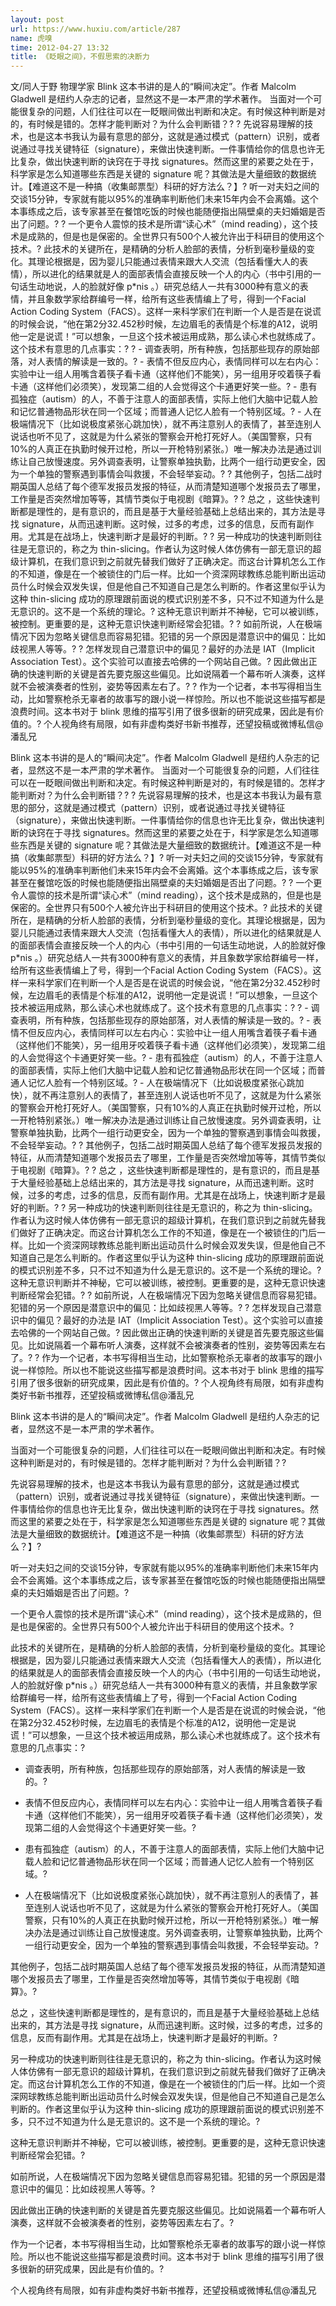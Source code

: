```yaml
---
layout: post
url: https://www.huxiu.com/article/287
name: 虎嗅
time: 2012-04-27 13:32
title: 《眨眼之间》，不假思索的决断力
---
```

文/同人于野 物理学家 Blink 这本书讲的是人的“瞬间决定”。作者 Malcolm Gladwell 是纽约人杂志的记者，显然这不是一本严肃的学术著作。 当面对一个可能很复杂的问题，人们往往可以在一眨眼间做出判断和决定。有时候这种判断是对的，有时候是错的。怎样才能判断对？为什么会判断错？? ? 先说容易理解的技术，也是这本书我认为最有意思的部分，这就是通过模式（pattern）识别，或者说通过寻找关键特征（signature），来做出快速判断。一件事情给你的信息也许无比复杂，做出快速判断的诀窍在于寻找 signatures。然而这里的紧要之处在于，科学家是怎么知道哪些东西是关键的 signature 呢？其做法是大量细致的数据统计。【难道这不是一种搞（收集邮票型）科研的好方法么？】? 听一对夫妇之间的交谈15分钟，专家就有能以95%的准确率判断他们未来15年内会不会离婚。这个本事练成之后，该专家甚至在餐馆吃饭的时候也能随便指出隔壁桌的夫妇婚姻是否出了问题。? ? 一个更令人震惊的技术是所谓“读心术”（mind reading），这个技术是成熟的，但是也是保密的。全世界只有500个人被允许出于科研目的使用这个技术。? 此技术的关键所在，是精确的分析人脸部的表情，分析到毫秒量级的变化。其理论根据是，因为婴儿只能通过表情来跟大人交流（包括看懂大人的表情），所以进化的结果就是人的面部表情会直接反映一个人的内心（书中引用的一句话生动地说，人的脸就好像 p*nis 。）研究总结人一共有3000种有意义的表情，并且象数学家给群编号一样，给所有这些表情编上了号，得到一个Facial Action Coding System（FACS）。这样一来科学家们在判断一个人是否是在说谎的时候会说，“他在第2分32.452秒时候，左边眉毛的表情是个标准的A12，说明他一定是说谎！”可以想象，一旦这个技术被运用成熟，那么读心术也就练成了。这个技术有意思的几点事实：? ? - 调查表明，所有种族，包括那些现存的原始部落，对人表情的解读是一致的。? - 表情不但反应内心，表情同样可以左右内心：实验中让一组人用嘴含着筷子看卡通（这样他们不能笑），另一组用牙咬着筷子看卡通（这样他们必须笑），发现第二组的人会觉得这个卡通更好笑一些。? - 患有孤独症（autism）的人，不善于注意人的面部表情，实际上他们大脑中记载人脸和记忆普通物品形状在同一个区域；而普通人记忆人脸有一个特别区域。? - 人在极端情况下（比如说极度紧张心跳加快），就不再注意别人的表情了，甚至连别人说话也听不见了，这就是为什么紧张的警察会开枪打死好人。（美国警察，只有10%的人真正在执勤时候开过枪，所以一开枪特别紧张。）唯一解决办法是通过训练让自己放慢速度。另外调查表明，让警察单独执勤，比两个一组行动更安全，因为一个单独的警察遇到事情会叫救援，不会轻举妄动。? ? 其他例子，包括二战时期英国人总结了每个德军发报员发报的特征，从而清楚知道哪个发报员去了哪里，工作量是否突然增加等等，其情节类似于电视剧《暗算》。? ? 总之 ，这些快速判断都是理性的，是有意识的，而且是基于大量经验基础上总结出来的，其方法是寻找 signature，从而迅速判断。这时候，过多的考虑，过多的信息，反而有副作用。尤其是在战场上，快速判断才是最好的判断。? ? 另一种成功的快速判断则往往是无意识的，称之为 thin-slicing。作者认为这时候人体仿佛有一部无意识的超级计算机，在我们意识到之前就先替我们做好了正确决定。而这台计算机怎么工作的不知道，像是在一个被锁住的门后一样。比如一个资深网球教练总能判断出运动员什么时候会双发失误，但是他自己不知道自己是怎么判断的。作者这里似乎认为这种 thin-slicing 成功的原理跟前面说的模式识别差不多，只不过不知道为什么是无意识的。这不是一个系统的理论。? 这种无意识判断并不神秘，它可以被训练，被控制。更重要的是，这种无意识快速判断经常会犯错。? ? 如前所说，人在极端情况下因为忽略关键信息而容易犯错。犯错的另一个原因是潜意识中的偏见：比如歧视黑人等等。? ? 怎样发现自己潜意识中的偏见？最好的办法是 IAT（Implicit Association Test）。这个实验可以直接去哈佛的一个网站自己做。? 因此做出正确的快速判断的关键是首先要克服这些偏见。比如说隔着一个幕布听人演奏，这样就不会被演奏者的性别，姿势等因素左右了。? ? 作为一个记者，本书写得相当生动，比如警察枪杀无辜者的故事写的跟小说一样惊险。所以也不能说这些描写都是浪费时间。这本书对于 blink 思维的描写引用了很多很新的研究成果，因此是有价值的。? 个人视角终有局限，如有非虚构类好书新书推荐，还望投稿或微博私信@潘乱兄

Blink 这本书讲的是人的“瞬间决定”。作者 Malcolm Gladwell 是纽约人杂志的记者，显然这不是一本严肃的学术著作。 当面对一个可能很复杂的问题，人们往往可以在一眨眼间做出判断和决定。有时候这种判断是对的，有时候是错的。怎样才能判断对？为什么会判断错？? ? 先说容易理解的技术，也是这本书我认为最有意思的部分，这就是通过模式（pattern）识别，或者说通过寻找关键特征（signature），来做出快速判断。一件事情给你的信息也许无比复杂，做出快速判断的诀窍在于寻找 signatures。然而这里的紧要之处在于，科学家是怎么知道哪些东西是关键的 signature 呢？其做法是大量细致的数据统计。【难道这不是一种搞（收集邮票型）科研的好方法么？】? 听一对夫妇之间的交谈15分钟，专家就有能以95%的准确率判断他们未来15年内会不会离婚。这个本事练成之后，该专家甚至在餐馆吃饭的时候也能随便指出隔壁桌的夫妇婚姻是否出了问题。? ? 一个更令人震惊的技术是所谓“读心术”（mind reading），这个技术是成熟的，但是也是保密的。全世界只有500个人被允许出于科研目的使用这个技术。? 此技术的关键所在，是精确的分析人脸部的表情，分析到毫秒量级的变化。其理论根据是，因为婴儿只能通过表情来跟大人交流（包括看懂大人的表情），所以进化的结果就是人的面部表情会直接反映一个人的内心（书中引用的一句话生动地说，人的脸就好像 p*nis 。）研究总结人一共有3000种有意义的表情，并且象数学家给群编号一样，给所有这些表情编上了号，得到一个Facial Action Coding System（FACS）。这样一来科学家们在判断一个人是否是在说谎的时候会说，“他在第2分32.452秒时候，左边眉毛的表情是个标准的A12，说明他一定是说谎！”可以想象，一旦这个技术被运用成熟，那么读心术也就练成了。这个技术有意思的几点事实：? ? - 调查表明，所有种族，包括那些现存的原始部落，对人表情的解读是一致的。? - 表情不但反应内心，表情同样可以左右内心：实验中让一组人用嘴含着筷子看卡通（这样他们不能笑），另一组用牙咬着筷子看卡通（这样他们必须笑），发现第二组的人会觉得这个卡通更好笑一些。? - 患有孤独症（autism）的人，不善于注意人的面部表情，实际上他们大脑中记载人脸和记忆普通物品形状在同一个区域；而普通人记忆人脸有一个特别区域。? - 人在极端情况下（比如说极度紧张心跳加快），就不再注意别人的表情了，甚至连别人说话也听不见了，这就是为什么紧张的警察会开枪打死好人。（美国警察，只有10%的人真正在执勤时候开过枪，所以一开枪特别紧张。）唯一解决办法是通过训练让自己放慢速度。另外调查表明，让警察单独执勤，比两个一组行动更安全，因为一个单独的警察遇到事情会叫救援，不会轻举妄动。? ? 其他例子，包括二战时期英国人总结了每个德军发报员发报的特征，从而清楚知道哪个发报员去了哪里，工作量是否突然增加等等，其情节类似于电视剧《暗算》。? ? 总之 ，这些快速判断都是理性的，是有意识的，而且是基于大量经验基础上总结出来的，其方法是寻找 signature，从而迅速判断。这时候，过多的考虑，过多的信息，反而有副作用。尤其是在战场上，快速判断才是最好的判断。? ? 另一种成功的快速判断则往往是无意识的，称之为 thin-slicing。作者认为这时候人体仿佛有一部无意识的超级计算机，在我们意识到之前就先替我们做好了正确决定。而这台计算机怎么工作的不知道，像是在一个被锁住的门后一样。比如一个资深网球教练总能判断出运动员什么时候会双发失误，但是他自己不知道自己是怎么判断的。作者这里似乎认为这种 thin-slicing 成功的原理跟前面说的模式识别差不多，只不过不知道为什么是无意识的。这不是一个系统的理论。? 这种无意识判断并不神秘，它可以被训练，被控制。更重要的是，这种无意识快速判断经常会犯错。? ? 如前所说，人在极端情况下因为忽略关键信息而容易犯错。犯错的另一个原因是潜意识中的偏见：比如歧视黑人等等。? ? 怎样发现自己潜意识中的偏见？最好的办法是 IAT（Implicit Association Test）。这个实验可以直接去哈佛的一个网站自己做。? 因此做出正确的快速判断的关键是首先要克服这些偏见。比如说隔着一个幕布听人演奏，这样就不会被演奏者的性别，姿势等因素左右了。? ? 作为一个记者，本书写得相当生动，比如警察枪杀无辜者的故事写的跟小说一样惊险。所以也不能说这些描写都是浪费时间。这本书对于 blink 思维的描写引用了很多很新的研究成果，因此是有价值的。? 个人视角终有局限，如有非虚构类好书新书推荐，还望投稿或微博私信@潘乱兄

Blink 这本书讲的是人的“瞬间决定”。作者 Malcolm Gladwell 是纽约人杂志的记者，显然这不是一本严肃的学术著作。

当面对一个可能很复杂的问题，人们往往可以在一眨眼间做出判断和决定。有时候这种判断是对的，有时候是错的。怎样才能判断对？为什么会判断错？?

先说容易理解的技术，也是这本书我认为最有意思的部分，这就是通过模式（pattern）识别，或者说通过寻找关键特征（signature），来做出快速判断。一件事情给你的信息也许无比复杂，做出快速判断的诀窍在于寻找 signatures。然而这里的紧要之处在于，科学家是怎么知道哪些东西是关键的 signature 呢？其做法是大量细致的数据统计。【难道这不是一种搞（收集邮票型）科研的好方法么？】?

听一对夫妇之间的交谈15分钟，专家就有能以95%的准确率判断他们未来15年内会不会离婚。这个本事练成之后，该专家甚至在餐馆吃饭的时候也能随便指出隔壁桌的夫妇婚姻是否出了问题。?

一个更令人震惊的技术是所谓“读心术”（mind reading），这个技术是成熟的，但是也是保密的。全世界只有500个人被允许出于科研目的使用这个技术。?

此技术的关键所在，是精确的分析人脸部的表情，分析到毫秒量级的变化。其理论根据是，因为婴儿只能通过表情来跟大人交流（包括看懂大人的表情），所以进化的结果就是人的面部表情会直接反映一个人的内心（书中引用的一句话生动地说，人的脸就好像 p*nis 。）研究总结人一共有3000种有意义的表情，并且象数学家给群编号一样，给所有这些表情编上了号，得到一个Facial Action Coding System（FACS）。这样一来科学家们在判断一个人是否是在说谎的时候会说，“他在第2分32.452秒时候，左边眉毛的表情是个标准的A12，说明他一定是说谎！”可以想象，一旦这个技术被运用成熟，那么读心术也就练成了。这个技术有意思的几点事实：?

- 调查表明，所有种族，包括那些现存的原始部落，对人表情的解读是一致的。?

- 表情不但反应内心，表情同样可以左右内心：实验中让一组人用嘴含着筷子看卡通（这样他们不能笑），另一组用牙咬着筷子看卡通（这样他们必须笑），发现第二组的人会觉得这个卡通更好笑一些。?

- 患有孤独症（autism）的人，不善于注意人的面部表情，实际上他们大脑中记载人脸和记忆普通物品形状在同一个区域；而普通人记忆人脸有一个特别区域。?

- 人在极端情况下（比如说极度紧张心跳加快），就不再注意别人的表情了，甚至连别人说话也听不见了，这就是为什么紧张的警察会开枪打死好人。（美国警察，只有10%的人真正在执勤时候开过枪，所以一开枪特别紧张。）唯一解决办法是通过训练让自己放慢速度。另外调查表明，让警察单独执勤，比两个一组行动更安全，因为一个单独的警察遇到事情会叫救援，不会轻举妄动。?

其他例子，包括二战时期英国人总结了每个德军发报员发报的特征，从而清楚知道哪个发报员去了哪里，工作量是否突然增加等等，其情节类似于电视剧《暗算》。?

总之 ，这些快速判断都是理性的，是有意识的，而且是基于大量经验基础上总结出来的，其方法是寻找 signature，从而迅速判断。这时候，过多的考虑，过多的信息，反而有副作用。尤其是在战场上，快速判断才是最好的判断。?

另一种成功的快速判断则往往是无意识的，称之为 thin-slicing。作者认为这时候人体仿佛有一部无意识的超级计算机，在我们意识到之前就先替我们做好了正确决定。而这台计算机怎么工作的不知道，像是在一个被锁住的门后一样。比如一个资深网球教练总能判断出运动员什么时候会双发失误，但是他自己不知道自己是怎么判断的。作者这里似乎认为这种 thin-slicing 成功的原理跟前面说的模式识别差不多，只不过不知道为什么是无意识的。这不是一个系统的理论。?

这种无意识判断并不神秘，它可以被训练，被控制。更重要的是，这种无意识快速判断经常会犯错。?

如前所说，人在极端情况下因为忽略关键信息而容易犯错。犯错的另一个原因是潜意识中的偏见：比如歧视黑人等等。?

因此做出正确的快速判断的关键是首先要克服这些偏见。比如说隔着一个幕布听人演奏，这样就不会被演奏者的性别，姿势等因素左右了。?

作为一个记者，本书写得相当生动，比如警察枪杀无辜者的故事写的跟小说一样惊险。所以也不能说这些描写都是浪费时间。这本书对于 blink 思维的描写引用了很多很新的研究成果，因此是有价值的。?

个人视角终有局限，如有非虚构类好书新书推荐，还望投稿或微博私信@潘乱兄


